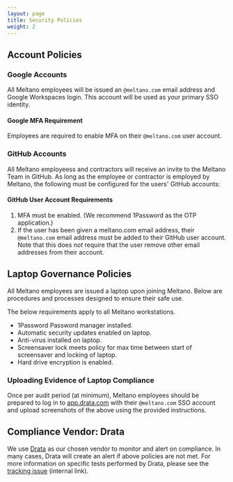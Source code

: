 ```yaml
---
layout: page
title: Security Policies
weight: 2
---
```


## Account Policies

### Google Accounts

All Meltano employees will be issued an `@meltano.com` email address and Google Workspaces login. This account will be used as your primary SSO identity.

#### Google MFA Requirement

Employees are required to enable MFA on their `@meltano.com` user account.

### GitHub Accounts

All Meltano employeess and contractors will receive an invite to the Meltano Team in GitHub. As long as the employee or contractor is employed by Meltano, the following must be configured for the users' GitHub accounts:

#### GitHub User Account Requirements

1. MFA must be enabled. (We recommend 1Password as the OTP application.)
2. If the user has been given a meltano.com email address, their `@meltano.com` email address must be added to their GitHub user account. Note that this does _not_ require that the user remove other email addresses from their account.

## Laptop Governance Policies

All Meltano employees are issued a laptop upon joining Meltano. Below are procedures and processes designed to ensure their safe use.

The below requirements apply to all Meltano workstations.

- 1Password Password manager installed.
- Automatic security updates enabled on laptop.
- Anti-virus installed on laptop.
- Screensaver lock meets policy for max time between start of screensaver and locking of laptop.
- Hard drive encryption is enabled.

### Uploading Evidence of Laptop Compliance

Once per audit period (at minimum), Meltano employees should be prepared to log in to [app.drata.com](https://app.drata.com) with their `@meltano.com` SSO account and upload screenshots of the above using the provided instructions.

## Compliance Vendor: Drata

We use [Drata](https://app.drata.com) as our chosen vendor to monitor and alert on compliance. In many cases, Drata will create an alert if above policies are not met. For more information on specific tests performed by Drata, please see the [tracking issue](https://github.com/meltano/soc2/issues/2) (internal link).
